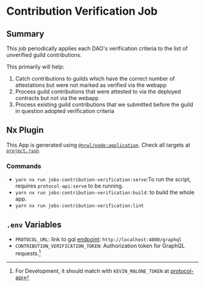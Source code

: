 # Contribution Verification Job

## Summary

This job periodically applies each DAO's verification criteria to the list of unverified guild contributions.

This primarily will help:
1. Catch contributions to guilds which have the correct number of attestations but were not marked as verified via the webapp
2. Process guild contributions that were attested to via the deployed contracts but not via the webapp
3. Process existing guild contributions that we submitted before the guild in question adopted verification criteria

## Nx Plugin

This App is generated using [`@nrwl/node:application`](https://nx.dev/packages/node/generators/application). Check all targets at [`project.json`](./project.json)

### Commands

- `yarn nx run jobs-contribution-verification:serve`:To run the script, requires `protocol-api:serve` to be running.
- `yarn nx run jobs-contribution-verification:build`: to build the whole app.
- `yarn nx run jobs-contribution-verification:lint`

## `.env` Variables

- `PROTOCOL_URL`: link to gql [endpoint](../protocol-api/README.md#express): `http://localhost:4000/graphql`
- `CONTRIBUTION_VERIFICATION_TOKEN`: Authorization token for GraphQL requests.[^1]

[^1]: For Development, it should match with `KEVIN_MALONE_TOKEN` at [protocol-api](../protocol-api)